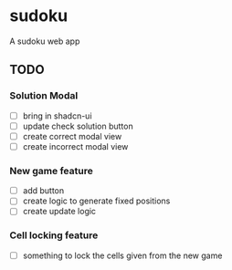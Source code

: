 # sudoku
A sudoku web app


## TODO

### Solution Modal

- [ ] bring in shadcn-ui 
- [ ] update check solution button 
- [ ] create correct modal view 
- [ ] create incorrect modal view 

### New game feature 

- [ ] add button 
- [ ] create logic to generate fixed positions
- [ ] create update logic 

### Cell locking feature 

- [ ] something to lock the cells given from the new game 
